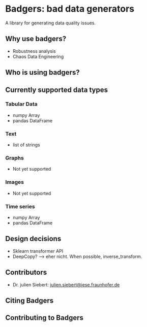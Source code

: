 # Badgers: bad data generators

A library for generating data quality issues.

## Why use badgers?
- Robustness analysis
- Chaos Data Engineering

## Who is using badgers?

## Currently supported data types
### Tabular Data
- numpy Array
- pandas DataFrame

### Text
- list of strings

### Graphs
- Not yet supported

### Images
- Not yet supported

### Time series
- numpy Array
- pandas DataFrame

## Design decisions

- Sklearn transformer API
- DeepCopy? --> eher nicht. When possible, inverse_transform.

## Contributors

- Dr. julien Siebert: julien.siebert@iese.fraunhofer.de

## Citing Badgers


## Contributing to Badgers




